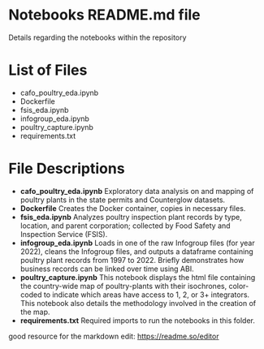 # Notebooks README.md file

Details regarding the notebooks within the repository

# List of Files
- cafo_poultry_eda.ipynb
- Dockerfile
- fsis_eda.ipynb
- infogroup_eda.ipynb
- poultry_capture.ipynb
- requirements.txt

# File Descriptions
- **cafo_poultry_eda.ipynb** Exploratory data analysis on and mapping of poultry plants in the state permits and Counterglow datasets. 
- **Dockerfile** Creates the Docker container, copies in necessary files.
- **fsis_eda.ipynb** Analyzes poultry inspection plant records by type, location, and parent corporation; collected by Food Safety and Inspection Service (FSIS).
- **infogroup_eda.ipynb** Loads in one of the raw Infogroup files (for year 2022), cleans the Infogroup files, and outputs a dataframe containing poultry plant records from 1997 to 2022. Briefly demonstrates how business records can be linked over time using ABI.
- **poultry_capture.ipynb** This notebook displays the html file containing the country-wide map of poultry-plants with their isochrones, color-coded to indicate which areas have access to 1, 2, or 3+ integrators. This notebook also details the methodology involved in the creation of the map.
- **requirements.txt** Required imports to run the notebooks in this folder.



good resource for the markdown edit: https://readme.so/editor
